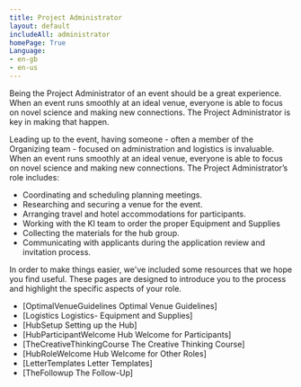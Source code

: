 ```yaml
---
title: Project Administrator
layout: default
includeAll: administrator
homePage: True
Language:
- en-gb
- en-us
---
```


Being the Project Administrator of an event should be a great experience. When an event runs smoothly at an ideal venue, everyone is able to focus on novel science and making new connections. The Project Administrator is key in making that happen.

Leading up to the event, having someone - often a member of the Organizing team - focused on administration and logistics is invaluable. When an event runs smoothly at an ideal venue, everyone is able to focus on novel science and making new connections. The Project Administrator’s role includes:
 * Coordinating and scheduling planning meetings.
 * Researching and securing a venue for the event.
 * Arranging travel and hotel accommodations for participants.
 * Working with the KI team to order the proper Equipment and Supplies
 * Collecting the materials for the hub group.
 * Communicating with applicants during the application review and invitation process.

In order to make things easier, we've included some resources that we hope you find useful. These pages are designed to introduce you to the process and highlight the specific aspects of your role.
* [OptimalVenueGuidelines Optimal Venue Guidelines]
* [Logistics Logistics- Equipment and Supplies]
* [HubSetup Setting up the Hub]
* [HubParticipantWelcome Hub Welcome for Participants]
* [TheCreativeThinkingCourse The Creative Thinking Course]
* [HubRoleWelcome Hub Welcome for Other Roles]
* [LetterTemplates Letter Templates]
* [TheFollowup The Follow-Up]